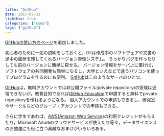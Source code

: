 ```yaml
---
title: "GitHub"
date: 2017-07-31
lightbox: true
categories: ["comp"]
tags: ["github"]
---
```


[GitHubの使い方のページ](/misc/git)を追加しました。

初心者のために一応の説明をしておくと，Gitは作成中のソフトウェアや文書の途中の履歴を残してくれるバージョン管理システム。
うっかりバグを作ったりしても前のバージョンに簡単に戻せる。
バージョン情報をサーバ上に置けば，ソフトウェアの共同開発も簡単になるし，大学といえなどで違うパソコンを使ってプログラムを作るのにも便利。
[GitHub](http://github.com)はこのようなサーバのひとつ。

[GitHub](http://github.com)は，無料アカウントでは非公開ファイル(private repository)の管理は通常できないが，教育目的であれば[GitHub Education](https://education.github.com/)で申請すると無料でprivate repositoryを作れるようになる。
個人アカウントでの申請もできるし，研究室やサークルなどのグループ・アカウントでの申請もできる。

さらに学生であれば，[AWS(Amazon Web Service)](https://aws.amazon.com/jp/education/awseducate/)の利用クレジットがもらえたり，Microsoft Azureのクラウドサービスが使えたり等々，データサイエンスのお勉強にも役に立つ素敵なおまけがいろいろある。
